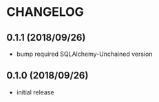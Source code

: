 # CHANGELOG

## 0.1.1 (2018/09/26)

- bump required SQLAlchemy-Unchained version

## 0.1.0 (2018/09/26)

- initial release
